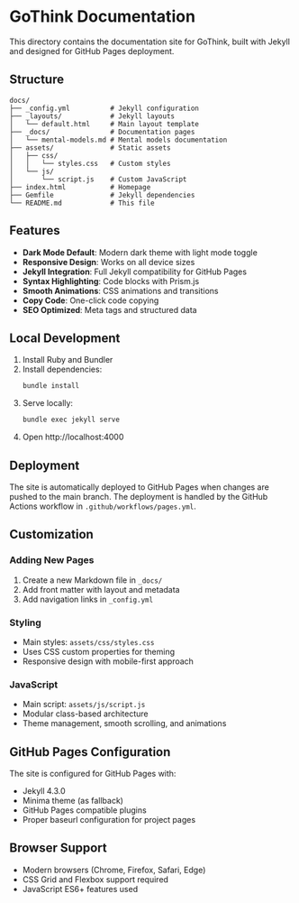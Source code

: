 # GoThink Documentation

This directory contains the documentation site for GoThink, built with Jekyll and designed for GitHub Pages deployment.

## Structure

```
docs/
├── _config.yml          # Jekyll configuration
├── _layouts/            # Jekyll layouts
│   └── default.html     # Main layout template
├── _docs/               # Documentation pages
│   └── mental-models.md # Mental models documentation
├── assets/              # Static assets
│   ├── css/
│   │   └── styles.css   # Custom styles
│   └── js/
│       └── script.js    # Custom JavaScript
├── index.html           # Homepage
├── Gemfile              # Jekyll dependencies
└── README.md            # This file
```

## Features

- **Dark Mode Default**: Modern dark theme with light mode toggle
- **Responsive Design**: Works on all device sizes
- **Jekyll Integration**: Full Jekyll compatibility for GitHub Pages
- **Syntax Highlighting**: Code blocks with Prism.js
- **Smooth Animations**: CSS animations and transitions
- **Copy Code**: One-click code copying
- **SEO Optimized**: Meta tags and structured data

## Local Development

1. Install Ruby and Bundler
2. Install dependencies:
   ```bash
   bundle install
   ```
3. Serve locally:
   ```bash
   bundle exec jekyll serve
   ```
4. Open http://localhost:4000

## Deployment

The site is automatically deployed to GitHub Pages when changes are pushed to the main branch. The deployment is handled by the GitHub Actions workflow in `.github/workflows/pages.yml`.

## Customization

### Adding New Pages
1. Create a new Markdown file in `_docs/`
2. Add front matter with layout and metadata
3. Add navigation links in `_config.yml`

### Styling
- Main styles: `assets/css/styles.css`
- Uses CSS custom properties for theming
- Responsive design with mobile-first approach

### JavaScript
- Main script: `assets/js/script.js`
- Modular class-based architecture
- Theme management, smooth scrolling, and animations

## GitHub Pages Configuration

The site is configured for GitHub Pages with:
- Jekyll 4.3.0
- Minima theme (as fallback)
- GitHub Pages compatible plugins
- Proper baseurl configuration for project pages

## Browser Support

- Modern browsers (Chrome, Firefox, Safari, Edge)
- CSS Grid and Flexbox support required
- JavaScript ES6+ features used
